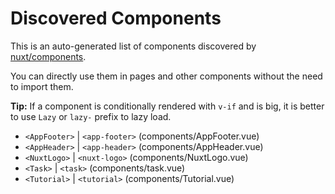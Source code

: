 # Discovered Components

This is an auto-generated list of components discovered by [nuxt/components](https://github.com/nuxt/components).

You can directly use them in pages and other components without the need to import them.

**Tip:** If a component is conditionally rendered with `v-if` and is big, it is better to use `Lazy` or `lazy-` prefix to lazy load.

- `<AppFooter>` | `<app-footer>` (components/AppFooter.vue)
- `<AppHeader>` | `<app-header>` (components/AppHeader.vue)
- `<NuxtLogo>` | `<nuxt-logo>` (components/NuxtLogo.vue)
- `<Task>` | `<task>` (components/task.vue)
- `<Tutorial>` | `<tutorial>` (components/Tutorial.vue)

